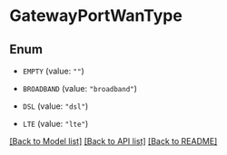 # GatewayPortWanType

## Enum


* `EMPTY` (value: `""`)

* `BROADBAND` (value: `"broadband"`)

* `DSL` (value: `"dsl"`)

* `LTE` (value: `"lte"`)


[[Back to Model list]](../README.md#documentation-for-models) [[Back to API list]](../README.md#documentation-for-api-endpoints) [[Back to README]](../README.md)


